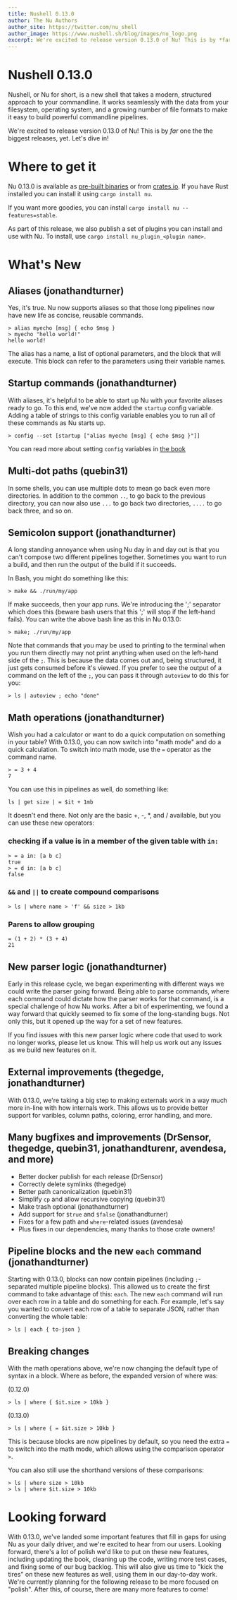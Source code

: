 ```yaml
---
title: Nushell 0.13.0
author: The Nu Authors
author_site: https://twitter.com/nu_shell
author_image: https://www.nushell.sh/blog/images/nu_logo.png
excerpt: We're excited to release version 0.13.0 of Nu! This is by *far* one the the biggest releases, yet. Let's dive in!
---
```


# Nushell 0.13.0

Nushell, or Nu for short, is a new shell that takes a modern, structured approach to your commandline. It works seamlessly with the data from your filesystem, operating system, and a growing number of file formats to make it easy to build powerful commandline pipelines.

We're excited to release version 0.13.0 of Nu! This is by *far* one the the biggest releases, yet. Let's dive in!

# Where to get it

Nu 0.13.0 is available as [pre-built binaries](https://github.com/nushell/nushell/releases/tag/0.13.0) or from [crates.io](https://crates.io/crates/nu). If you have Rust installed you can install it using `cargo install nu`.

If you want more goodies, you can install `cargo install nu --features=stable`.

As part of this release, we also publish a set of plugins you can install and use with Nu. To install, use `cargo install nu_plugin_<plugin name>`.

# What's New
## Aliases (jonathandturner)

Yes, it's true. Nu now supports aliases so that those long pipelines now have new life as concise, reusable commands.

```
> alias myecho [msg] { echo $msg }
> myecho "hello world!"
hello world!
```

The alias has a name, a list of optional parameters, and the block that will execute.  This block can refer to the parameters using their variable names.

## Startup commands (jonathandturner)

With aliases, it's helpful to be able to start up Nu with your favorite aliases ready to go. To this end, we've now added the `startup` config variable.  Adding a table of strings to this config variable enables you to run all of these commands as Nu starts up.

```
> config --set [startup ["alias myecho [msg] { echo $msg }"]]
```

You can read more about setting `config` variables in [the book](https://www.nushell.sh/book/configuration.html)

## Multi-dot paths (quebin31)

In some shells, you can use multiple dots to mean go back even more directories.  In addition to the common `..`, to go back to the previous directory, you can now also use `...` to go back two directories, `....` to go back three, and so on.

## Semicolon support (jonathandturner)

A long standing annoyance when using Nu day in and day out is that you can't compose two different pipelines together.  Sometimes you want to run a build, and then run the output of the build if it succeeds.

In Bash, you might do something like this:

```
> make && ./run/my/app
```

If make succeeds, then your app runs.  We're introducing the ';' separator which does this (beware bash users that this ';' will stop if the left-hand fails).  You can write the above bash line as this in Nu 0.13.0:

```
> make; ./run/my/app
```

Note that commands that you may be used to printing to the terminal when you run them directly may not print anything when used on the left-hand side of the `;`.  This is because the data comes out and, being structured, it just gets consumed before it's viewed. If you prefer to see the output of a command on the left of the `;`, you can pass it through `autoview` to do this for you:

```
> ls | autoview ; echo "done"
```

## Math operations (jonathandturner)

Wish you had a calculator or want to do a quick computation on something in your table? With 0.13.0, you can now switch into "math mode" and do a quick calculation.  To switch into math mode, use the `=` operator as the command name.

```
> = 3 + 4
7
```

You can use this in pipelines as well, do something like:

```
ls | get size | = $it + 1mb
```

It doesn't end there. Not only are the basic +, -, *, and / available, but you can use these new operators:

### checking if a value is in a member of the given table with `in:`

```
> = a in: [a b c]
true
> = d in: [a b c]
false
```

### `&&` and `||` to create compound comparisons

```
> ls | where name > 'f' && size > 1kb
```

### Parens to allow grouping

```
= (1 + 2) * (3 + 4)
21
```


## New parser logic (jonathandturner)

Early in this release cycle, we began experimenting with different ways we could write the parser going forward. Being able to parse commands, where each command could dictate how the parser works for that command, is a special challenge of how Nu works. After a bit of experimenting, we found a way forward that quickly seemed to fix some of the long-standing bugs. Not only this, but it opened up the way for a set of new features.

If you find issues with this new parser logic where code that used to work no longer works, please let us know. This will help us work out any issues as we build new features on it.

## External improvements (thegedge, jonathandturner)

With 0.13.0, we're taking a big step to making externals work in a way much more in-line with how internals work. This allows us to provide better support for varibles, column paths, coloring, error handling, and more.

## Many bugfixes and improvements (DrSensor, thegedge, quebin31, jonathandturenr, avendesa, and more)

* Better docker publish for each release (DrSensor)
* Correctly delete symlinks (thegedge)
* Better path canonicalization (quebin31)
* Simplify `cp` and allow recursive copying (quebin31)
* Make trash optional (jonathandturner)
* Add support for `$true` and `$false` (jonathandturner)
* Fixes for a few path and `where`-related issues (avendesa)
* Plus fixes in our dependencies, many thanks to those crate owners!

## Pipeline blocks and the new `each` command (jonathandturner)

Starting with 0.13.0, blocks can now contain pipelines (including `;`-separated multiple pipeline blocks). This allowed us to create the first command to take advantage of this: `each`.  The new `each` command will run over each row in a table and do something for each.  For example, let's say you wanted to convert each row of a table to separate JSON, rather than converting the whole table:

```
> ls | each { to-json }
```

## Breaking changes

With the math operations above, we're now changing the default type of syntax in a block.  Where as before, the expanded version of where was:

(0.12.0)
```
> ls | where { $it.size > 10kb }
```

(0.13.0)
```
> ls | where { = $it.size > 10kb }
```

This is because blocks are now pipelines by default, so you need the extra `=` to switch into the math mode, which allows using the comparison operator `>`.

You can also still use the shorthand versions of these comparisons:

```
> ls | where size > 10kb
> ls | where $it.size > 10kb
```

# Looking forward

With 0.13.0, we've landed some important features that fill in gaps for using Nu as your daily driver, and we're excited to hear from our users.  Looking forward, there's a lot of polish we'd like to put on these new features, including updating the book, cleaning up the code, writing more test cases, and fixing some of our bug backlog.  This will also give us time to "kick the tires" on these new features as well, using them in our day-to-day work.  We're currently planning for the following release to be more focused on "polish".  After this, of course, there are many more features to come!
